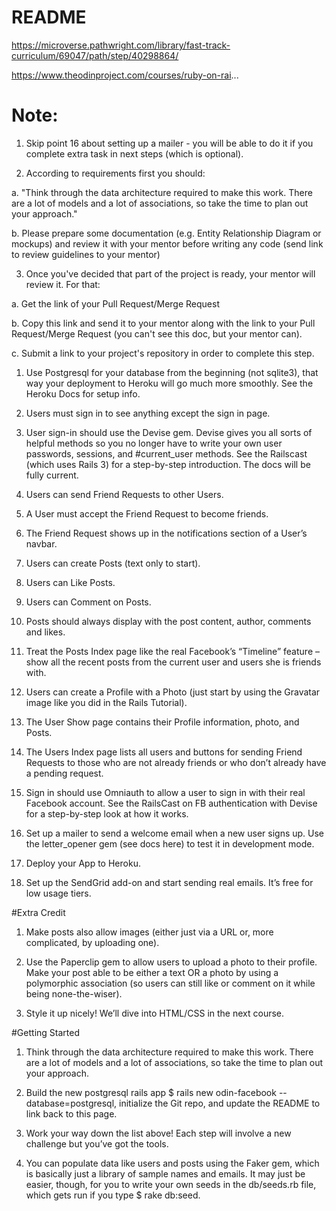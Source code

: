 # README

https://microverse.pathwright.com/library/fast-track-curriculum/69047/path/step/40298864/

https://www.theodinproject.com/courses/ruby-on-rai...

# Note:

1. Skip point 16 about setting up a mailer - you will be able to do it if you complete extra task in next steps (which is optional).

2. According to requirements first you should:

  a. "Think through the data architecture required to make this work. There are a lot of models and a lot of associations, so take the time to plan out your approach."

  b. Please prepare some documentation (e.g.  Entity Relationship Diagram or mockups) and review it with your mentor before writing any code (send link to review guidelines to your mentor)

3. Once you've decided that part of the project is ready, your mentor will review it. For that:

  a. Get the link of your Pull Request/Merge Request

  b. Copy this link and send it to your mentor along with the link to your Pull Request/Merge Request (you can't see this doc, but your mentor can).

  c. Submit a link to your project's repository in order to complete this step.

1. Use Postgresql for your database from the beginning (not sqlite3), that way your deployment to Heroku will go much more smoothly. See the Heroku Docs for setup info.

2. Users must sign in to see anything except the sign in page.

3. User sign-in should use the Devise gem. Devise gives you all sorts of helpful methods so you no longer have to write your own user passwords, sessions, and #current_user methods. See the Railscast (which uses Rails 3) for a step-by-step introduction. The docs will be fully current.

4. Users can send Friend Requests to other Users.

5. A User must accept the Friend Request to become friends.

6. The Friend Request shows up in the notifications section of a User’s navbar.

7. Users can create Posts (text only to start).

8. Users can Like Posts.

9. Users can Comment on Posts.

10. Posts should always display with the post content, author, comments and likes.

11. Treat the Posts Index page like the real Facebook’s “Timeline” feature – show all the recent posts from the current user and users she is friends with.

12. Users can create a Profile with a Photo (just start by using the Gravatar image like you did in the Rails Tutorial).

13. The User Show page contains their Profile information, photo, and Posts.

14. The Users Index page lists all users and buttons for sending Friend Requests to those who are not already friends or who don’t already have a pending request.

15. Sign in should use Omniauth to allow a user to sign in with their real Facebook account. See the RailsCast on FB authentication with Devise for a step-by-step look at how it works.

16. Set up a mailer to send a welcome email when a new user signs up. Use the letter_opener gem (see docs here) to test it in development mode.

17. Deploy your App to Heroku.

18. Set up the SendGrid add-on and start sending real emails. It’s free for low usage tiers.

#Extra Credit

1. Make posts also allow images (either just via a URL or, more complicated, by uploading one).

2. Use the Paperclip gem to allow users to upload a photo to their profile.
Make your post able to be either a text OR a photo by using a polymorphic association (so users can still like or comment on it while being none-the-wiser).

3. Style it up nicely! We’ll dive into HTML/CSS in the next course.

#Getting Started

1. Think through the data architecture required to make this work. There are a lot of models and a lot of associations, so take the time to plan out your approach.

2. Build the new postgresql rails app $ rails new odin-facebook --database=postgresql, initialize the Git repo, and update the README to link back to this page.

3. Work your way down the list above! Each step will involve a new challenge but you’ve got the tools.

4. You can populate data like users and posts using the Faker gem, which is basically just a library of sample names and emails. It may just be easier, though, for you to write your own seeds in the db/seeds.rb file, which gets run if you type $ rake db:seed.
